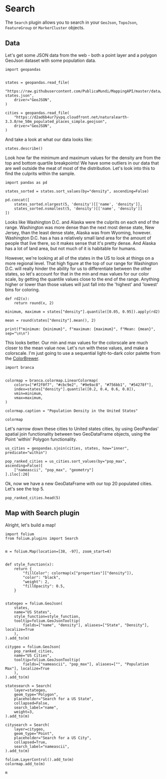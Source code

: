 # Search

The `Search` plugin allows you to search in your `GeoJson`, `TopoJson`, `FeatureGroup` or `MarkerCluster` objects.

## Data

Let's get some JSON data from the web - both a point layer and a polygon GeoJson dataset with some population data.

```{code-cell} ipython3
import geopandas


states = geopandas.read_file(
    "https://raw.githubusercontent.com/PublicaMundi/MappingAPI/master/data/geojson/us-states.json",
    driver="GeoJSON",
)

cities = geopandas.read_file(
    "https://d2ad6b4ur7yvpq.cloudfront.net/naturalearth-3.3.0/ne_50m_populated_places_simple.geojson",
    driver="GeoJSON",
)
```

And take a look at what our data looks like:

```{code-cell} ipython3
states.describe()
```

Look how far the minimum and maximum values for the density are from the top and bottom quartile breakpoints! We have some outliers in our data that are well outside the meat of most of the distribution. Let's look into this to find the culprits within the sample.

```{code-cell} ipython3
import pandas as pd

states_sorted = states.sort_values(by="density", ascending=False)

pd.concat([
    states_sorted.nlargest(5, 'density')[['name', 'density']],
    states_sorted.nsmallest(5, 'density')[['name', 'density']]
])
```

Looks like Washington D.C. and Alaska were the culprits on each end of the range. Washington was more dense than the next most dense state, New Jersey, than the least dense state, Alaska was from Wyoming, however. Washington D.C. has a has a relatively small land area for the amount of people that live there, so it makes sense that it's pretty dense. And Alaska has a lot of land area, but not much of it is habitable for humans.


However, we're looking at all of the states in the US to look at things on a more regional level. That high figure at the top of our range for Washington D.C. will really hinder the ability for us to differentiate between the other states, so let's account for that in the min and max values for our color scale, by getting the quantile values close to the end of the range. Anything higher or lower than those values will just fall into the 'highest' and 'lowest' bins for coloring.

```{code-cell} ipython3
def rd2(x):
    return round(x, 2)

minimum, maximum = states["density"].quantile([0.05, 0.95]).apply(rd2)

mean = round(states["density"].mean(), 2)

print(f"minimum: {minimum}", f"maximum: {maximum}", f"Mean: {mean}", sep="\n\n")
```

This looks better. Our min and max values for the colorscale are much closer to the mean value now. Let's run with these values, and make a colorscale. I'm just going to use a sequential light-to-dark color palette from the [ColorBrewer](https://colorbrewer2.org/#type=sequential&scheme=Purples&n=5).

```{code-cell} ipython3
import branca


colormap = branca.colormap.LinearColormap(
    colors=["#f2f0f7", "#cbc9e2", "#9e9ac8", "#756bb1", "#54278f"],
    index=states["density"].quantile([0.2, 0.4, 0.6, 0.8]),
    vmin=minimum,
    vmax=maximum,
)

colormap.caption = "Population Density in the United States"

colormap
```

Let's narrow down these cities to United states cities, by using GeoPandas' spatial join functionality between two GeoDataFrame objects, using the Point 'within' Polygon functionality.

```{code-cell} ipython3
us_cities = geopandas.sjoin(cities, states, how="inner", predicate="within")

pop_ranked_cities = us_cities.sort_values(by="pop_max", ascending=False)[
    ["nameascii", "pop_max", "geometry"]
].iloc[:20]
```

Ok, now we have a new GeoDataFrame with our top 20 populated cities. Let's see the top 5.

```{code-cell} ipython3
pop_ranked_cities.head(5)
```

## Map with Search plugin

Alright, let's build a map!

```{code-cell} ipython3
import folium
from folium.plugins import Search


m = folium.Map(location=[38, -97], zoom_start=4)


def style_function(x):
    return {
        "fillColor": colormap(x["properties"]["density"]),
        "color": "black",
        "weight": 2,
        "fillOpacity": 0.5,
    }


stategeo = folium.GeoJson(
    states,
    name="US States",
    style_function=style_function,
    tooltip=folium.GeoJsonTooltip(
        fields=["name", "density"], aliases=["State", "Density"], localize=True
    ),
).add_to(m)

citygeo = folium.GeoJson(
    pop_ranked_cities,
    name="US Cities",
    tooltip=folium.GeoJsonTooltip(
        fields=["nameascii", "pop_max"], aliases=["", "Population Max"], localize=True
    ),
).add_to(m)

statesearch = Search(
    layer=stategeo,
    geom_type="Polygon",
    placeholder="Search for a US State",
    collapsed=False,
    search_label="name",
    weight=3,
).add_to(m)

citysearch = Search(
    layer=citygeo,
    geom_type="Point",
    placeholder="Search for a US City",
    collapsed=True,
    search_label="nameascii",
).add_to(m)

folium.LayerControl().add_to(m)
colormap.add_to(m)

m
```
